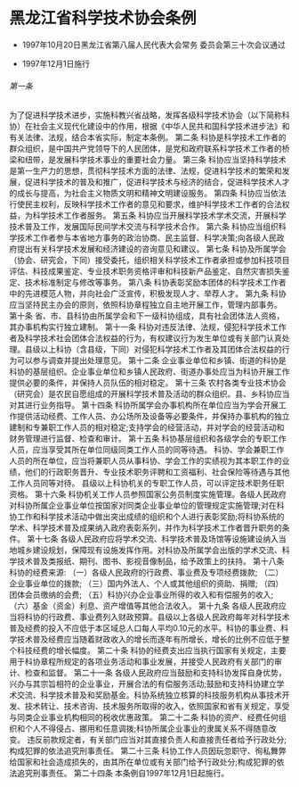 # 黑龙江省科学技术协会条例

- 1997年10月20日黑龙江省第八届人民代表大会常务
  委员会第三十次会议通过

- 1997年12月1日施行

<!-- INFO END -->

###### 第一条

为了促进科学技术进步，实施科教兴省战略，发挥各级科学技术协会（以下简称科协）在社会主义现代化建设中的作用，根据《中华人民共和国科学技术进步法》和有关法律、法规，结合本省实际，制定本条例。 第二条 科协是科学技术工作者的群众组织，是中国共产党领导下的人民团体，是党和政府联系科学技术工作者的桥梁和纽带，是发展科学技术事业的重要社会力量。 第三条 科协应当坚持科学技术是第一生产力的思想，贯彻科学技术方面的法律、法规，促进科学技术的繁荣和发展，促进科学技术的普及和推广，促进科学技术与经济的结合，促进科学技术人才的成长与提高，为社会主义物质文明和精神文明建设服务。 第四条 科协应当依法行使民主权利，反映科学技术工作者的意见和要求，维护科学技术工作者的合法权益，为科学技术工作者服务。 第五条 科协应当开展科学技术学术交流，开展科学技术普及工作，发展国际民间学术交流与科学技术合作。 第六条 科协应当组织科学技术工作者参与本省地方事务的政治协商、民主监督、科学决策;向各级人民政府提出有关科学技术发展和经济建设的咨询意见和建议。 第七条 科协及所属学会（协会、研究会，下同）接受委托，组织相关科学技术工作者承担或参加科技项目评估、科技成果鉴定、专业技术职务资格评审和科技新产品鉴定、自然灾害损失鉴定、技术标准制定与修改等事务。 第八条 科协表彰奖励本团体的科学技术工作者中的先进模范人物，并向社会广泛宣传，积极发现人才、举荐人才。 第九条 科协应当坚持民主办会的原则，依照科协章程独立自主地开展工作，管理内部事务。 第十条 省、市、县科协由所属学会和下一级科协组成，具有社会团体法人资格，其办事机构实行独立建制。 第十一条 科协对违反法律、法规，侵犯科学技术工作者及科学技术社会团体合法权益的行为，有权建议行为发生单位或有关部门认真处理。县级以上科协（含县级，下同）对侵犯科学技术工作者及其团体合法权益的行为可以参与调查并提出处理意见。 第十二条 企业事业单位和乡镇、街道的科协是科协的基层组织。企业事业单位和乡镇人民政府、街道办事处应当为科协开展工作提供必要的条件，并保持人员队伍的相对稳定。 第十三条 农村各类专业技术协会（研究会）是农民自愿组成的开展科学技术普及活动的群众组织。县、乡科协应当对其进行业务指导。 第十四条 科协所属学会办事机构所在单位应当为学会开展工作提供活动经费、工作人员、办公场所及设备等必要条件，并保持办事机构的独立建制和专兼职工作人员的相对稳定;支持学会的经营活动，并对学会的经营活动和财务管理进行监督、检查和审计。 第十五条 科协基层组织和各级学会的专职工作人员，应当享受其所在单位同级同类工作人员的同等待遇。 科协、学会兼职工作人员的所在单位，应当将兼职人员从事科协、学会工作的实绩视为其本职工作的业绩，他们的行政职务晋升、专业技术职务评聘和工资福利、社会保险等待遇与其他工作人员同等对待。 县级以上科协机关的专职工作人员，可以评定技术职务任职资格。 第十六条 科协机关工作人员参照国家公务员制度实施管理。各级人民政府对科协所属企业事业单位按国家对同类企业事业单位的管理规定实施管理;对在科协工作和科学技术活动中做出突出成绩的组织和个人进行表彰奖励;将科协系统的学术、科学技术普及成果纳入政府表彰系列，并作为科学技术工作者晋升职务的条件。 第十七条 各级人民政府应将学术交流、科学技术普及场馆等设施建设纳入当地城乡建设规划，保障现有设施发挥作用。对科协及所属学会出版的学术交流、科学技术普及类报纸、期刊、图书、影视音像制品，给予政策上的扶持。 第十八条 科协的经费来源: （一）各级人民政府的行政费、事业费及专项经费拨款; （二）企业事业单位的拨款; （三）国内外法人、个人或其他组织的资助、捐赠; （四）团体会员缴纳的会费; （五）科协兴办企业事业所得的收入和有偿服务的收入; （六）基金（资金）利息、资产增值等其他合法收入。 第十九条 各级人民政府应当将科协的行政费、事业费列入财政预算。县级以上各级人民政府每年对科学技术普及经费的投入不应低于本区域总人口每人平均0.10元的水平。科协的事业费、科学技术普及经费应当随着财政收入的增长而逐年有所增长，增长的比例不应低于整个科技经费的增长幅度。 第二十条 科协的经费支出应当执行国家有关规定，主要用于科协章程所规定的各项业务活动和事业发展，并接受人民政府有关部门的审计、检查和监督。 第二十一条 各级人民政府应当鼓励和支持科协发挥自身优势，兴办与其宗旨相符的企业事业，开展合法的有偿服务活动;鼓励和支持科协建立学术交流、科学技术普及和奖励基金。科协系统独立核算的科技服务机构从事技术开发、技术转让、技术咨询、技术服务所取得的收入，依照国家和省有关规定，享受与同类企业事业机构相同的税收优惠政策。 第二十二条 科协的资产、经费任何组织和个人不得侵占、挪用和任意调拨;科协所属企业事业的隶属关系不得随意改变。 违反前款规定者，有关部门应当对其直接负责人和直接责任者给予行政处分;构成犯罪的依法追究刑事责任。 第二十三条 科协工作人员因玩忽职守、徇私舞弊给国家和社会造成损失的，由其所在单位或有关部门给予行政处分;构成犯罪的依法追究刑事责任。 第二十四条 本条例自1997年12月1日起施行。
